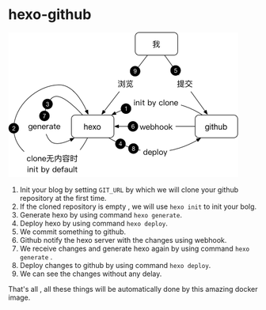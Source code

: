 # hexo-github
![hexo](./hexo.png)

1. Init your blog by setting `GIT_URL` by which we will clone your github repository at the first time.
2. If the cloned repository is empty , we will use `hexo init` to init your bolg.
3. Generate hexo by using command `hexo generate`.
4. Deploy hexo by using command `hexo deploy`.
5. We commit something to github.
6. Github notify the hexo server with the changes using webhook.
7. We receive changes and generate hexo again by using command `hexo generate` .
8. Deploy changes to github by using command `hexo deploy`.
9. We can see the changes without any delay.

That's all , all these things will be automatically done by this amazing docker image.


